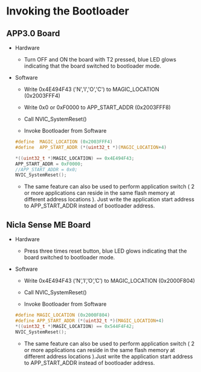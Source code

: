 # Invoking the Bootloader

## APP3.0 Board

- Hardware

	- Turn OFF and ON the board with T2 pressed, blue LED glows indicating that the board switched to bootloader mode.
   
- Software
  
	- Write 0x4E494F43 ('N','I','O','C') to MAGIC\_LOCATION (0x2003FFF4)
   
	- Write 0x0 or 0xF0000 to APP\_START\_ADDR (0x2003FFF8)
   
	- Call NVIC\_SystemReset()
   
	- Invoke Bootloader from Software

	```C
	#define  MAGIC_LOCATION (0x2003FFF4)
	#define  APP_START_ADDR (*(uint32_t *)(MAGIC_LOCATION+4)
 
	*((uint32_t *)MAGIC_LOCATION) == 0x4E494F43;
	APP_START_ADDR = 0xF0000;
	//APP_START_ADDR = 0x0;
	NVIC_SystemReset();	
	```

	- The same feature can also be used to perform application switch ( 2 or more applications can reside in the same flash memory at different address locations ).
	Just write the application start address to APP\_START\_ADDR instead of bootloader address.


## Nicla Sense ME Board

- Hardware
  
	- Press three times reset button, blue LED glows indicating that the board switched to
	bootloader mode.

- Software
  
	- Write 0x4E494F43 (’N’,’I’,’O’,’C’) to MAGIC_LOCATION (0x2000F804)
   
	- Call NVIC_SystemReset()
   
	- Invoke Bootloader from Software

	```C
	#define MAGIC_LOCATION (0x2000F804)
	#define APP_START_ADDR (*(uint32_t *)(MAGIC_LOCATION+4)
	*((uint32_t *)MAGIC_LOCATION) == 0x544F4F42;
	NVIC_SystemReset();
	```	

	- The same feature can also be used to perform application switch ( 2 or more applications can reside in the same flash memory at different address locations ).Just write the application start address to APP_START_ADDR instead of bootloader address.


